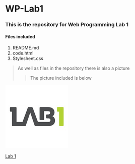 # WP-Lab1

### This is the repository for Web Programming Lab 1

#### Files included
1. README.md
2. code.html
3. Stylesheet.css
  
> As well as files in the repository there is also a picture
> > The picture included is below

![Alt text](/1520841847351.jpg "LAB 1")

[Lab 1](https://canvas.hw.ac.uk/courses/5395/assignments/44108)
